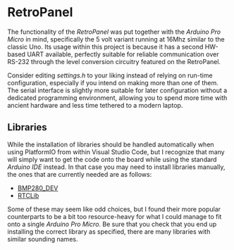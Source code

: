 # RetroPanel

The functionality of the *RetroPanel* was put together with the *Arduino Pro Micro* in mind, specifically the 5 volt variant running at 16Mhz similar to the classic Uno. Its usage within this project is because it has a second HW-based UART available, perfectly suitable for reliable communication over RS-232 through the level conversion circuitry featured on the RetroPanel.

Consider editing *settings.h* to your liking instead of relying on run-time configuration, especially if you intend on making more than one of them. The serial interface is slightly more suitable for later configuration without a dedicated programming environment, allowing you to spend more time with ancient hardware and less time tethered to a modern laptop.

## Libraries

While the installation of libraries should be handled automatically when using PlatformIO from within Visual Studio Code, but I recognize that many will simply want to get the code onto the board while using the standard *Arduino IDE* instead. In that case you may need to install libraries manually, the ones that are currently needed are as follows:

- [BMP280_DEV](https://github.com/MartinL1/BMP280_DEV)
- [RTCLib](https://github.com/NeiroNx/RTCLib)

Some of these may seem like odd choices, but I found their more popular counterparts to be a bit too resource-heavy for what I could manage to fit onto a single *Arduino Pro Micro*. Be sure that you check that you end up installing the correct library as specified, there are many libraries with similar sounding names.
